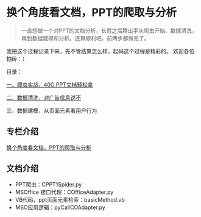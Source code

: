 # 换个角度看文档，PPT的爬取与分析

> 一直想做一个对PPT的文档分析，长假之后腾出手从爬虫开始、数据清洗，再到数据建模和分析。还算顺利吧，前两步都做完了。

我把这个过程记录下来，先不管结果怎么样，起码这个过程是精彩的。
欢迎各位拍砖：）

目录：

[一、爬虫实战，40G PPT文档轻松拿](http://www.jianshu.com/p/e70639bc0a25)

[二、数据清洗，对广告信息说不](http://www.jianshu.com/p/a3f83d5170f6)

三、数据建模，从页面元素看用户行为


## 专栏介绍

[换个角度看文档，PPT的爬取与分析](http://www.jianshu.com/p/0688a808f719)

## 文档介绍

* PPT爬虫：CPPT1Spider.py
* MSOffice 接口代理：COfficeAdapter.py
* VB代码，ppt页面元素检索：basicMethod.vb
* MSO应用逻辑：pyCallCOAdapter.py











